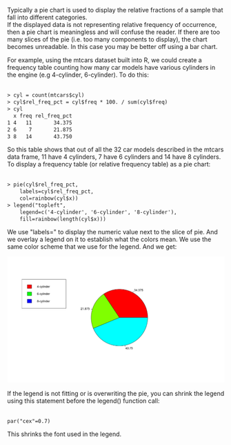 Typically a pie chart is used to display the relative fractions of a sample that fall into different categories.   
If the displayed data is not representing relative frequency of occurrence, then a pie chart is meaningless and will confuse the reader.
If there are too many slices of the pie (i.e. too many components to display), the chart becomes unreadable.  In this case you may be better off using a bar chart.

For example, using the mtcars dataset built into R, we could create a frequency table counting how many car models have various cylinders in the engine (e.g 4-cylinder, 6-cylinder).    To do this:

```

> cyl = count(mtcars$cyl)
> cyl$rel_freq_pct = cyl$freq * 100. / sum(cyl$freq)
> cyl
  x freq rel_freq_pct
1 4   11       34.375
2 6    7       21.875
3 8   14       43.750

```
So this table shows that out of all the 32 car models described in the mtcars data frame, 11 have 4 cylinders, 7 have 6 cylinders and 14 have 8 cylinders. To display a frequency table (or relative frequency table) as a pie chart:

```

> pie(cyl$rel_freq_pct, 
    labels=cyl$rel_freq_pct, 
    col=rainbow(cyl$x))
> legend("topleft", 
    legend=c('4-cylinder', '6-cylinder', '8-cylinder'), 
    fill=rainbow(length(cyl$x)))

```
We use "labels=" to display the numeric value next to the slice of pie.  And we overlay a legend on it to establish what the colors mean. We use the same color scheme that we use for the legend.   And we get:

![](images/pie-chart.png)

If the legend is not fitting or is overwriting the pie, you can shrink the legend using this statement before the legend() function call:

```

par("cex"=0.7)

```
This shrinks the font used in the legend.
